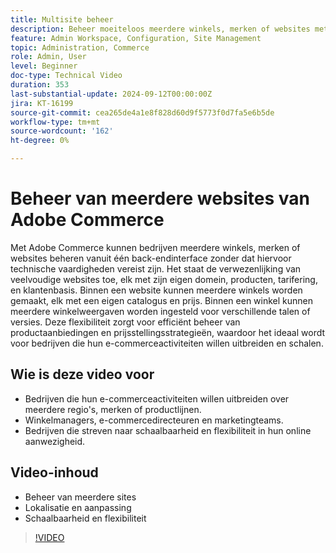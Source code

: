 ```yaml
---
title: Multisite beheer 
description: Beheer moeiteloos meerdere winkels, merken of websites met Adobe Commerce die robuuste multisite mogelijkheden en een gecentraliseerde back-endinterface biedt.
feature: Admin Workspace, Configuration, Site Management
topic: Administration, Commerce
role: Admin, User
level: Beginner
doc-type: Technical Video
duration: 353
last-substantial-update: 2024-09-12T00:00:00Z
jira: KT-16199
source-git-commit: cea265de4a1e8f828d60d9f5773f0d7fa5e6b5de
workflow-type: tm+mt
source-wordcount: '162'
ht-degree: 0%

---
```


# Beheer van meerdere websites van Adobe Commerce

Met Adobe Commerce kunnen bedrijven meerdere winkels, merken of websites beheren vanuit één back-endinterface zonder dat hiervoor technische vaardigheden vereist zijn. Het staat de verwezenlijking van veelvoudige websites toe, elk met zijn eigen domein, producten, tarifering, en klantenbasis. Binnen een website kunnen meerdere winkels worden gemaakt, elk met een eigen catalogus en prijs. Binnen een winkel kunnen meerdere winkelweergaven worden ingesteld voor verschillende talen of versies. Deze flexibiliteit zorgt voor efficiënt beheer van productaanbiedingen en prijsstellingsstrategieën, waardoor het ideaal wordt voor bedrijven die hun e-commerceactiviteiten willen uitbreiden en schalen.

## Wie is deze video voor

- Bedrijven die hun e-commerceactiviteiten willen uitbreiden over meerdere regio&#39;s, merken of productlijnen.
- Winkelmanagers, e-commercedirecteuren en marketingteams.
- Bedrijven die streven naar schaalbaarheid en flexibiliteit in hun online aanwezigheid.

## Video-inhoud

- Beheer van meerdere sites
- Lokalisatie en aanpassing
- Schaalbaarheid en flexibiliteit

>[!VIDEO](https://video.tv.adobe.com/v/3434033?learn=on&captions=dut)
